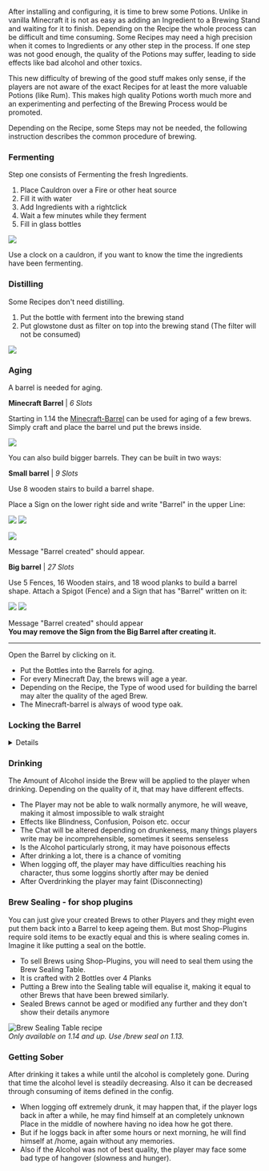 After installing and configuring, it is time to brew some Potions. Unlike in vanilla Minecraft it is not as easy as adding an Ingredient to a Brewing Stand and waiting for it to finish. Depending on the Recipe the whole process can be difficult and time consuming. Some Recipes may need a high precision when it comes to Ingredients or any other step in the process. If one step was not good enough, the quality of the Potions may suffer, leading to side effects like bad alcohol and other toxics.

This new difficulty of brewing of the good stuff makes only sense, if the players are not aware of the exact Recipes for at least the more valuable Potions (like Rum). This makes high quality Potions worth much more and an experimenting and perfecting of the Brewing Process would be promoted.

Depending on the Recipe, some Steps may not be needed, the following instruction describes the common procedure of brewing.

### Fermenting

Step one consists of Fermenting the fresh Ingredients.

1. Place Cauldron over a Fire or other heat source
2. Fill it with water
3. Add Ingredients with a rightclick
4. Wait a few minutes while they ferment
5. Fill in glass bottles

![](http://i.imgur.com/1Dcln19.png)

Use a clock on a cauldron, if you want to know the time the ingredients have been fermenting.

### Distilling
Some Recipes don't need distilling.
1. Put the bottle with ferment into the brewing stand
2. Put glowstone dust as filter on top into the brewing stand (The filter will not be consumed)

![](http://i.imgur.com/RJKV9Xs.png)

### Aging

A barrel is needed for aging. 

**Minecraft Barrel** | _6 Slots_

Starting in 1.14 the [Minecraft-Barrel](https://minecraft.gamepedia.com/Barrel) can be used for aging of a few brews.
Simply craft and place the barrel und put the brews inside.

![](https://gamepedia.cursecdn.com/minecraft_de_gamepedia/thumb/3/33/Fass.png/150px-Fass.png?version=ed8bc982279530ea46dac7b932ec1b86)

You can also build bigger barrels. They can be built in two ways:

**Small barrel** | _9 Slots_

Use 8 wooden stairs to build a barrel shape.

Place a Sign on the lower right side and write "Barrel" in the upper Line:

![](https://imgur.com/Mspl5n6.png) ![](https://imgur.com/BkNsi54.png)

![](http://i.imgur.com/uIpCfxA.png)

Message "Barrel created" should appear.


**Big barrel** | _27 Slots_

Use 5 Fences, 16 Wooden stairs, and 18 wood planks to build a barrel shape.
Attach a Spigot (Fence) and a Sign that has "Barrel" written on it:

![](https://imgur.com/FOr7lN5.png) ![](https://imgur.com/k3h4qj0.png)

Message "Barrel created" should appear  
**You may remove the Sign from the Big Barrel after creating it.**

------


Open the Barrel by clicking on it.

* Put the Bottles into the Barrels for aging.  
* For every Minecraft Day, the brews will age a year.  
* Depending on the Recipe, the Type of wood used for building the barrel may alter the quality of the aged Brew.
* The Minecraft-barrel is always of wood type oak.


### Locking the Barrel

<details>
  
  The Barrels can be locked and Protected by a variety of Plugins. 

  To Lock your Barrel you can use:
  * [LWC Extended](https://www.spigotmc.org/resources/lwc-extended.69551/)  
    Just use /cprivate on the sign of the Barrel
  * [BlockLocker](https://www.spigotmc.org/resources/blocklocker.3268/)  
    When creating the Barrel, write `[private]` on the first line and `Barrel` on the last line of the sign


  Supported Plugins for region Protection are:
  * WorldGuard
  * GriefPrevention
  * Towny
  * GMInventories
  * Landlord
  * ProtectionStones
  * ClaimChunk
  * Residence
  * And many others. For "Residence" and if your plugin doensn't work with Brewery, enable `useVirtualChestPerms: true` in the config
  
  For scripts, or to implement support for Barrels, the [BarrelAccessEvent](https://github.com/DieReicheErethons/Brewery/blob/master/src/com/dre/brewery/api/events/barrel/BarrelAccessEvent.java) from Brewery can be used.

</details>


### Drinking

The Amount of Alcohol inside the Brew will be applied to the player when drinking. Depending on the quality of it, that may have different effects.

* The Player may not be able to walk normally anymore, he will weave, making it almost impossible to walk straight
* Effects like Blindness, Confusion, Poison etc. occur
* The Chat will be altered depending on drunkeness, many things players write may be incomprehensible, sometimes it seems senseless
* Is the Alcohol particularly strong, it may have poisonous effects
* After drinking a lot, there is a chance of vomiting
* When logging off, the player may have difficulties reaching his character, thus some loggins shortly after may be denied
* After Overdrinking the player may faint (Disconnecting)

### Brew Sealing - for shop plugins

You can just give your created Brews to other Players and they might even put them back into a Barrel to keep ageing them.
But most Shop-Plugins require sold items to be exactly equal and this is where sealing comes in. Imagine it like putting a seal on the bottle.

* To sell Brews using Shop-Plugins, you will need to seal them using the Brew Sealing Table.
* It is crafted with 2 Bottles over 4 Planks
* Putting a Brew into the Sealing table will equalise it, making it equal to other Brews that have been brewed similarly.
* Sealed Brews cannot be aged or modified any further and they don't show their details anymore 

![Brew Sealing Table recipe](https://zebradrive.de/index.php/s/aJXpWPjZAWnAvVE/download)  
_Only available on 1.14 and up. Use /brew seal on 1.13._

### Getting Sober

After drinking it takes a while until the alcohol is completely gone. During that time the alcohol level is steadily decreasing. Also it can be decreased through consuming of items defined in the config.

* When logging off extremely drunk, it may happen that, if the player logs back in after a while, he may find himself at an completely unknown Place in the middle of nowhere having no idea how he got there.
* But if he loggs back in after some hours or next morning, he will find himself at /home, again without any memories.
* Also if the Alcohol was not of best quality, the player may face some bad type of hangover (slowness and hunger).
